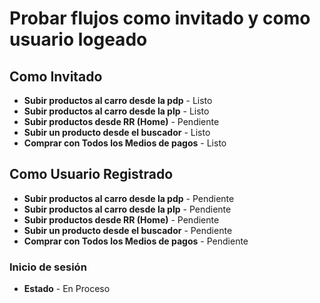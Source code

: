 # Probar flujos como invitado y como usuario logeado

## Como Invitado

- **Subir productos al carro desde la pdp**    - Listo
- **Subir productos al carro desde la plp**    - Listo
- **Subir productos desde RR (Home)**          - Pendiente
- **Subir un producto desde el buscador**      - Listo
- **Comprar con Todos los Medios de pagos**    - Listo


## Como Usuario Registrado


- **Subir productos al carro desde la pdp**    - Pendiente
- **Subir productos al carro desde la plp**    - Pendiente
- **Subir productos desde RR (Home)**          - Pendiente
- **Subir un producto desde el buscador**      - Pendiente
- **Comprar con Todos los Medios de pagos**    - Pendiente

### Inicio de sesión
- **Estado**                                    - En Proceso
